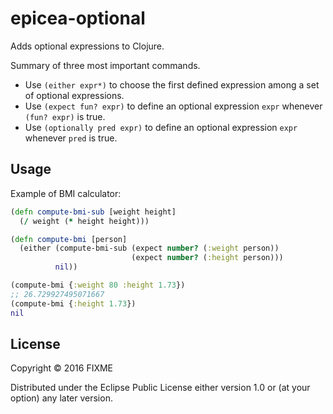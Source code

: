 # epicea-optional

Adds optional expressions to Clojure.

Summary of three most important commands.
* Use ```(either expr*)``` to choose the first defined expression among a set of optional expressions.
* Use ```(expect fun? expr)``` to define an optional expression ```expr``` whenever ```(fun? expr)``` is true.
* Use ```(optionally pred expr)``` to define an optional expression ```expr``` whenever ```pred``` is true.

## Usage

Example of BMI calculator:
```clojure
(defn compute-bmi-sub [weight height]
  (/ weight (* height height)))

(defn compute-bmi [person]
  (either (compute-bmi-sub (expect number? (:weight person))
                           (expect number? (:height person)))
          nil))

(compute-bmi {:weight 80 :height 1.73}) 
;; 26.729927495071667
(compute-bmi {:height 1.73})
nil
```

## License

Copyright © 2016 FIXME

Distributed under the Eclipse Public License either version 1.0 or (at
your option) any later version.

